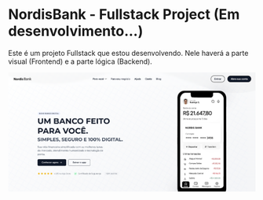 <h1>NordisBank - Fullstack Project (Em desenvolvimento...)</h1>
<p>Este é um projeto Fullstack que estou desenvolvendo. Nele haverá a parte visual (Frontend) e a parte lógica (Backend).</p>
<img src="https://github.com/foxzinnx/NordisBank/blob/2a1407832a770b34ebefedf0fbd044653b2ccbbd/photo.png" alt />
